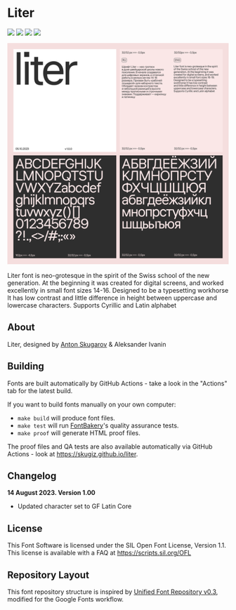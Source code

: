 # Liter 

[![][Fontbakery]](https://skugiz.github.io/liter/fontbakery/fontbakery-report.html)
[![][Universal]](https://skugiz.github.io/liter/fontbakery/fontbakery-report.html)
[![][Outline Correctness]](https://skugiz.github.io/liter/fontbakery/fontbakery-report.html)
[![][Shaping]](https://skugiz.github.io/liter/fontbakery/fontbakery-report.html)

[Fontbakery]: https://img.shields.io/endpoint?url=https%3A%2F%2Fraw.githubusercontent.com%2Fskugiz%2Fliter%2Fgh-pages%2Fbadges%2Foverall.json
[Outline Correctness]: https://img.shields.io/endpoint?url=https%3A%2F%2Fraw.githubusercontent.com%2FFskugiz%2Fliter%2F%2Fgh-pages%2Fbadges%2FOutlineCorrectnessChecks.json
[Shaping]: https://img.shields.io/endpoint?url=https%3A%2F%2Fraw.githubusercontent.com%2Fskugiz%2Fliter%2Fgh-pages%2Fbadges%2FShapingChecks.json
[Universal]: https://img.shields.io/endpoint?url=https%3A%2F%2Fraw.githubusercontent.com%2Fskugiz%2Fliter%2Fgh-pages%2Fbadges%2FUniversal.json

![Sample Image](documentation/Liter-Promo.png)

Liter font is neo-grotesque in the spirit of the Swiss school of the new generation. At the beginning it was created for digital screens, and worked excellently in small font sizes 14-16. Designed to be a typesetting workhorse It has low contrast and little difference in height between uppercase and lowercase characters. Supports Cyrillic and Latin alphabet

## About

Liter, designed by [Anton Skugarov](https://skugarov.com) & Aleksander Ivanin


## Building

Fonts are built automatically by GitHub Actions - take a look in the "Actions" tab for the latest build.

If you want to build fonts manually on your own computer:

* `make build` will produce font files.
* `make test` will run [FontBakery](https://github.com/googlefonts/fontbakery)'s quality assurance tests.
* `make proof` will generate HTML proof files.

The proof files and QA tests are also available automatically via GitHub Actions - look at https://skugiz.github.io/liter.

## Changelog

**14 August 2023. Version 1.00**
- Updated character set to GF Latin Core


## License

This Font Software is licensed under the SIL Open Font License, Version 1.1.
This license is available with a FAQ at
https://scripts.sil.org/OFL

## Repository Layout

This font repository structure is inspired by [Unified Font Repository v0.3](https://github.com/unified-font-repository/Unified-Font-Repository), modified for the Google Fonts workflow.

